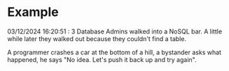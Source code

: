 # Example

<!-- replace-with-date starts -->
03/12/2024 16:20:51 : 3 Database Admins walked into a NoSQL bar. A little while later they walked out because they couldn't find a table.
<!-- replace-with-date ends -->

<!-- replace-with-joke starts -->
A programmer crashes a car at the bottom of a hill, a bystander asks what happened, he says "No idea. Let's push it back up and try again".
<!-- replace-with-joke ends -->